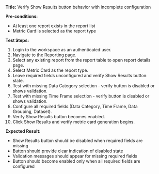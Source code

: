**Title:** Verify Show Results button behavior with incomplete configuration

**Pre-conditions:**
* At least one report exists in the report list
* Metric Card is selected as the report type

**Test Steps:**
1. Login to the workspace as an authenticated user.
2. Navigate to the Reporting page.
3. Select any existing report from the report table to open report details page.
4. Select Metric Card as the report type.
5. Leave required fields unconfigured and verify Show Results button state.
6. Test with missing Data Category selection - verify button is disabled or shows validation.
7. Test with missing Time Frame selection - verify button is disabled or shows validation.
8. Configure all required fields (Data Category, Time Frame, Data Grouping, Dataset).
9. Verify Show Results button becomes enabled.
10. Click Show Results and verify metric card generation begins.

**Expected Result:**
* Show Results button should be disabled when required fields are missing
* Button should provide clear indication of disabled state
* Validation messages should appear for missing required fields
* Button should become enabled only when all required fields are configured